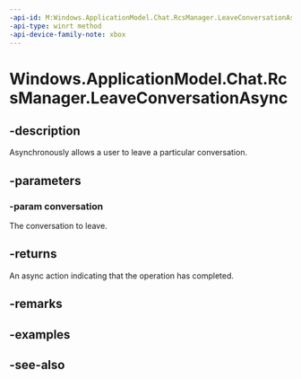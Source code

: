```yaml
---
-api-id: M:Windows.ApplicationModel.Chat.RcsManager.LeaveConversationAsync(Windows.ApplicationModel.Chat.ChatConversation)
-api-type: winrt method
-api-device-family-note: xbox
---
```


<!-- Method syntax
public Windows.Foundation.IAsyncAction LeaveConversationAsync(Windows.ApplicationModel.Chat.ChatConversation conversation)
-->

# Windows.ApplicationModel.Chat.RcsManager.LeaveConversationAsync

## -description
Asynchronously allows a user to leave a particular conversation.

## -parameters
### -param conversation
The conversation to leave.

## -returns
An async action indicating that the operation has completed.

## -remarks

## -examples

## -see-also
